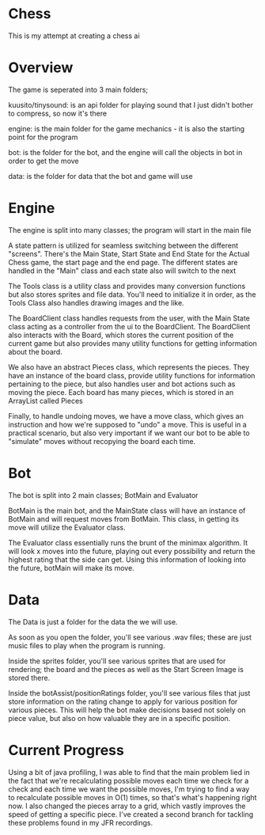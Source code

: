 # Chess
This is my attempt at creating a chess ai

# Overview
The game is seperated into 3 main folders;

kuusito/tinysound: is an api folder for playing sound that I just didn't bother to compress, so now it's there

engine: is the main folder for the game mechanics - it is also the starting point for the program

bot: is the folder for the bot, and the engine will call the objects in bot in order to get the move

data: is the folder for data that the bot and game will use

# Engine
The engine is split into many classes; the program will start in the main file

A state pattern is utilized for seamless switching between the different "screens". There's the Main State, Start State and End State for the Actual Chess game, the start page and the end page. 
The different states are handled in the "Main" class and each state also will switch to the next

The Tools class is a utility class and provides many conversion functions but also stores sprites and file data. You'll need to initialize it in order, as the Tools Class also 
handles drawing images and the like. 

The BoardClient class handles requests from the user, with the Main State class acting as a controller from the ui to the BoardClient. The BoardClient also interacts with the Board, 
which stores the current position of the current game but also provides many utility functions for getting information about the board. 

We also have an abstract Pieces class, which represents the pieces. They have an instance of the board class, provide utility functions for information pertaining to the piece, but 
also handles user and bot actions such as moving the piece. Each board has many pieces, which is stored in an ArrayList called Pieces

Finally, to handle undoing moves, we have a move class, which gives an instruction and how we're supposed to "undo" a move. This is useful in a practical scenario, but also very 
important if we want our bot to be able to "simulate" moves without recopying the board each time. 

# Bot
The bot is split into 2 main classes; BotMain and Evaluator

BotMain is the main bot, and the MainState class will have an instance of BotMain and will request moves from BotMain. This class, in getting its move will utilize the Evaluator class. 

The Evaluator class essentially runs the brunt of the minimax algorithm. It will look x moves into the future, playing out every possibility and return the highest rating that the side can get. 
Using this information of looking into the future, botMain will make its move. 

# Data
The Data is just a folder for the data the we will use. 

As soon as you open the folder, you'll see various .wav files; these are just music files to play when the program is running. 

Inside the sprites folder, you'll see various sprites that are used for rendering; the board and the pieces as well as the Start Screen Image is stored there. 

Inside the botAssist/positionRatings folder, you'll see various files that just store information on the rating change to apply for various position for various pieces. This 
will help the bot make decisions based not solely on piece value, but also on how valuable they are in a specific position. 

# Current Progress
Using a bit of java profiling, I was able to find that the main problem lied in the fact that we're recalculating possible moves each time we check for a check and each time we want the possible moves, I'm trying to find a way to recalculate possible moves in O(1) times, so that's what's happening right now. I also changed the pieces array to a grid, which vastly improves the speed of getting a specific piece. I've created a second branch for tackling these problems found in my JFR recordings.  